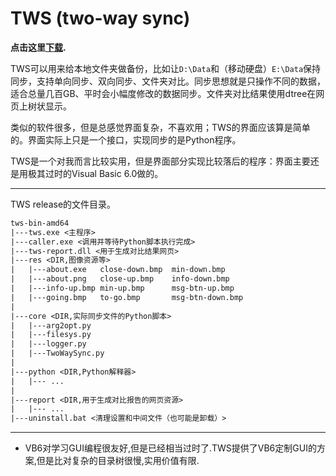 # TWS (two-way sync)

**点击这里[下载](https://github.com/ricynlee/tws/releases).**

TWS可以用来给本地文件夹做备份，比如让`D:\Data`和（移动硬盘）`E:\Data`保持同步，支持单向同步、双向同步、文件夹对比。同步思想就是只操作不同的数据，适合总量几百GB、平时会小幅度修改的数据同步。文件夹对比结果使用dtree在网页上树状显示。

类似的软件很多，但是总感觉界面复杂，不喜欢用；TWS的界面应该算是简单的。界面实际上只是一个接口，实现同步的是Python程序。

TWS是一个对我而言比较实用，但是界面部分实现比较落后的程序：界面主要还是用极其过时的Visual Basic 6.0做的。

***

TWS release的文件目录。
```txt
tws-bin-amd64
|---tws.exe <主程序>
|---caller.exe <调用并等待Python脚本执行完成>
|---tws-report.dll <用于生成对比结果网页>
|---res <DIR,图像资源等>
|   |---about.exe   close-down.bmp  min-down.bmp
|   |---about.png   close-up.bmp    info-down.bmp
|   |---info-up.bmp min-up.bmp      msg-btn-up.bmp
|   |---going.bmp   to-go.bmp       msg-btn-down.bmp
|
|---core <DIR,实际同步文件的Python脚本>
|   |---arg2opt.py
|   |---filesys.py
|   |---logger.py
|   |---TwoWaySync.py
|
|---python <DIR,Python解释器>
|   |--- ...
|
|---report <DIR,用于生成对比报告的网页资源>
|   |--- ...
|---uninstall.bat <清理设置和中间文件（也可能是卸载）>
```

***

* VB6对学习GUI编程很友好,但是已经相当过时了.TWS提供了VB6定制GUI的方案,但是比对复杂的目录树很慢,实用价值有限.
